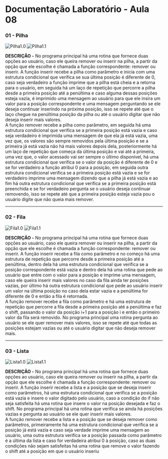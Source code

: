 # Documentação Laboratório - Aula 08

### 01 - Pilha

![Pilha1.0](https://user-images.githubusercontent.com/97108963/200974524-cab6c6b9-b022-43b8-9776-6607da866f52.PNG)
![Pilha1.1](https://user-images.githubusercontent.com/97108963/200974522-e9f9b3f5-8dbf-4f77-9290-0f6fa15dc0cf.PNG)

**DESCRIÇÃO -** No programa principal há uma rotina que fornece duas opções ao usuário, caso ele queira remover ou inserir na pilha, a partir da opção que ele escolhe é chamada a função correspondente: remover ou inserir. A função inserir recebe a pilha como parâmetro e inicia com uma estrutura condicional que verifica se sua última posição é diferente de 0, caso seja verdadeiro a função imprime que a pilha está cheia e a retorna para o usuário, em seguida há um laço de repetição que percorre a pilha desde a primeira posição até a penúltima e caso alguma dessas posições esteja vazia, é imprimido uma mensagem ao usuário para que ele insira um valor para a posição correspondente e uma mensagem perguntando se ele deseja continuar inserindo na próxima posição, isso se repete até que o laço chegue na penúltima posição da pilha ou até o usuário digitar que não deseja inserir mais valores.  
A função remover recebe a pilha como parâmetro, em seguida há uma estrutura condicional que verifica se a primeira posição está vazia e caso seja verdadeiro é imprimida uma mensagem de que ela já está vazia, uma vez que, os valores são sempre removidos pela última posição e se a primeira já está vazia não há mais valores depois dela, posteriormente há um laço de repetição que começa da última posição e vai até a primeira, uma vez que, o valor acessado vai ser sempre o último disponível, há uma estrutura condicional que verifica se o valor da posição é diferente de 0 e se for verdadeiro a função atribui 0 para a posição, em seguida outra estrutura condicional verifica se a primeira posição está vazia e se for verdadeiro imprime uma mensagem dizendo que a pilha já está vazia e ao fim há outra estrutura condicional que verifica se a primeira posição está preenchida e se for verdadeiro pergunta se o usuário deseja continuar removendo, isso se repete até que a primeira posição esteja vazia pou o usuário digite que não queia mais remover.

---

### 02 - Fila

![Fila1.0](https://user-images.githubusercontent.com/97108963/200974526-efaa4bcd-c6fe-4c5d-b282-fea941520381.PNG)
![Fila1.1](https://user-images.githubusercontent.com/97108963/200974525-d8aa03e5-1016-4714-9617-f2cbeb31e62f.PNG)

**DESCRIÇÃO -** No programa principal há uma rotina que fornece duas opções ao usuário, caso ele queira remover ou inserir na pilha, a partir da opção que ele escolhe é chamada a função correspondente: remover ou inserir. A função inserir recebe a fila como parâmetro e no começo há uma estrutura de repetição que percorre desde a primeira posição até a penúltima, dentro dela há uma estrutura condicional que verifica se a posição correspondente está vazia e dentro dela há uma rotina que pede ao usuário que entre com o valor para a posição e imprime uma mensagem, caso ele queira inserir mais valores no caso da fila ainda ter posições vazias, por último há outra estrutura condicional que pede ao usuário inserir um valor na última posição no caso dela estar vazia e a penúltima for diferente de 0 e então a fila é retornada.  
A função remover recebe a fila como parâmetro e há uma estrutura de repetição que percorre a fila desde a primeira posição até a penúltima e faz o shift, passando o valor da posição i+1 para a posição i e então o primeiro valor da fila será removido. No programa principal uma rotina pergunta ao usuário se ele quer remover mais valores, isso se repete até que todas as posições estejam vazias ou até o usuário digitar que não deseja remover mais.

---

### 03 - Lista

![Lista1.0](https://user-images.githubusercontent.com/97108963/200974528-d637eadc-8340-40f0-9d2e-da65dfc0faff.PNG)
![Lista1.1](https://user-images.githubusercontent.com/97108963/200974520-7db5fb4c-afae-4fa5-a2f6-1aaa448333df.PNG)

**DESCRIÇÃO -** No programa principal há uma rotina que fornece duas opções ao usuário, caso ele queira remover ou inserir na pilha, a partir da opção que ele escolhe é chamada a função correspondente: remover ou inserir. A função inserir recebe a lista e a posição que se deseja inserir como parâmetros, há uma estrutura condicional que verifica se a posição está vazia e insere o valor digitado pelo usuário, caso a condição do if não seja satisfeita há uma rotina que insere o valor na posição desejada e faz o shift. No programa principal há uma rotina que verifica se ainda há posições vazias e pergunta ao usuário se ele quer inserir mais valores.  
A função remover recebe a lista e a posição que se deseja remover como parâmetros, primeiramente há uma estrutura condicional que verifica se a posição já está vazia e caso seja verdade imprime uma mensagem ao usuário, uma outra estrutura verifica se a posição passada como parâmetro é a última da lista e caso for verdadeira atribui 0 à posição, caso as duas condições não sejam satisfeitas há uma rotina que remove o valor fazendo o shift até a posição em que o usuário inseriu
